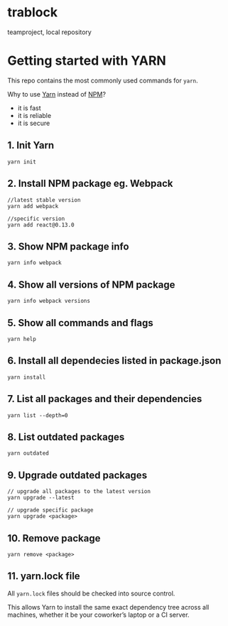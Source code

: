 # trablock
teamproject, local repository

# Getting started with YARN

This repo contains the most commonly used commands for <code>yarn</code>.

Why to use [Yarn](https://yarnpkg.com/en/) instead of [NPM](https://www.npmjs.com/)?

* it is fast
* it is reliable
* it is secure

## 1. Init Yarn

    yarn init

## 2. Install NPM package eg. Webpack

    //latest stable version
    yarn add webpack

    //specific version
    yarn add react@0.13.0

## 3. Show NPM package info

    yarn info webpack

## 4. Show all versions of NPM package

    yarn info webpack versions

## 5. Show all commands and flags

    yarn help

## 6. Install all dependecies listed in package.json

    yarn install

## 7. List all packages and their dependencies

    yarn list --depth=0

## 8. List outdated packages

    yarn outdated

## 9. Upgrade outdated packages

    // upgrade all packages to the latest version
    yarn upgrade --latest
    
    // upgrade specific package
    yarn upgrade <package>

## 10. Remove package

    yarn remove <package>

## 11. yarn.lock file

All <code>yarn.lock</code> files should be checked into source control.

This allows Yarn to install the same exact dependency tree across all machines, whether it be your coworker’s laptop or a CI server.
